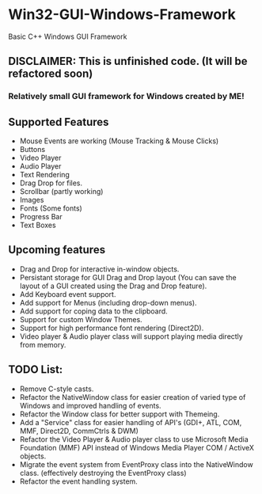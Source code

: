 # Win32-GUI-Windows-Framework
Basic C++ Windows GUI Framework

## DISCLAIMER: This is unfinished code. (It will be refactored soon)

### Relatively small GUI framework for Windows created by ME!

## Supported Features

- Mouse Events are working (Mouse Tracking & Mouse Clicks)
- Buttons
- Video Player
- Audio Player
- Text Rendering
- Drag Drop for files.
- Scrollbar (partly working)
- Images
- Fonts (Some fonts)
- Progress Bar
- Text Boxes

## Upcoming features

- Drag and Drop for interactive in-window objects.
- Persistant storage for GUI Drag and Drop layout (You can save the layout of a GUI created using the Drag and Drop feature).
- Add Keyboard event support.
- Add support for Menus (including drop-down menus).
- Add support for coping data to the clipboard.
- Support for custom Window Themes.
- Support for high performance font rendering (Direct2D).
- Video player & Audio player class will support playing media directly from memory.

## TODO List:

- Remove C-style casts.
- Refactor the NativeWindow class for easier creation of varied type of Windows and improved handling of events.
- Refactor the Window class for better support with Themeing.
- Add a "Service" class for easier handling of API's (GDI+, ATL, COM, MMF, Direct2D, CommCtrls & DWM)
- Refactor the Video Player & Audio player class to use Microsoft Media Foundation (MMF) API instead of Windows Media Player COM / ActiveX objects.
- Migrate the event system from EventProxy class into the NativeWindow class. (effectively destroying the EventProxy class)
- Refactor the event handling system.
